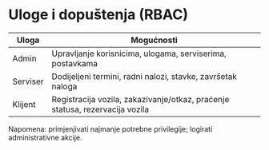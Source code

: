 # Uloge i dopuštenja (RBAC)

| Uloga    | Mogućnosti                                                                   |
| -------- | ---------------------------------------------------------------------------- |
| Admin    | Upravljanje korisnicima, ulogama, serviserima, postavkama                    |
| Serviser | Dodijeljeni termini, radni nalozi, stavke, završetak naloga                  |
| Klijent  | Registracija vozila, zakazivanje/otkaz, praćenje statusa, rezervacija vozila |

Napomena: primjenjivati najmanje potrebne privilegije; logirati administrativne akcije.
